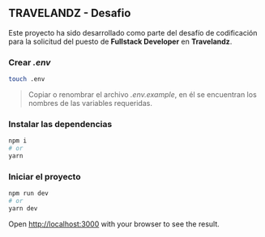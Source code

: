 ## TRAVELANDZ - Desafio 
Este proyecto ha sido desarrollado como parte del desafío de codificación para la solicitud del puesto de **Fullstack Developer** en **Travelandz**.

### Crear *.env*
```bash
touch .env
```
> Copiar o renombrar el archivo *.env.example*, en él se encuentran los nombres de las variables requeridas.

### Instalar las dependencias
```bash
npm i
# or
yarn
```

### Iniciar el proyecto
```bash
npm run dev
# or
yarn dev
```

Open [http://localhost:3000](http://localhost:3000) with your browser to see the result.
